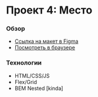 # Проект 4: Место

### Обзор

* [Ссылка на макет в Figma](https://www.figma.com/file/StZjf8HnoeLdiXS7dYrLAh/JavaScript.-Sprint-4)
* [Посмотреть в браузере](https://illiagoncharov.github.io/mesto/)

### Технологии

* HTML/CSS/JS
* Flex/Grid
* BEM Nested [kinda]
